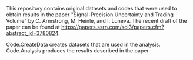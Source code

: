 This repository contains original datasets and codes that were used to obtain results in the paper "Signal-Precision Uncertainty and Trading Volume" by C. Armstrong, M. Heinle, and I. Luneva.
The recent draft of the paper can be found at https://papers.ssrn.com/sol3/papers.cfm?abstract_id=3780824.

Code.CreateData creates datasets that are used in the analysis.
Code.Analysis produces the results described in the paper.
